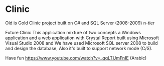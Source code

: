 # Clinic
Old is Gold
Clinic project built on C# and SQL Server (2008-2009) n-tier  


Future Clinic This application mixture of two concepts a Windows application and a web application with Crystal Report built using Microsoft Visual Studio 2008 and We have used Microsoft SQL server 2008 to build and design the database, Also it's built to support network mode (C/S).

Have fun https://www.youtube.com/watch?v=_qqLTUmFnIE  (Arabic)
